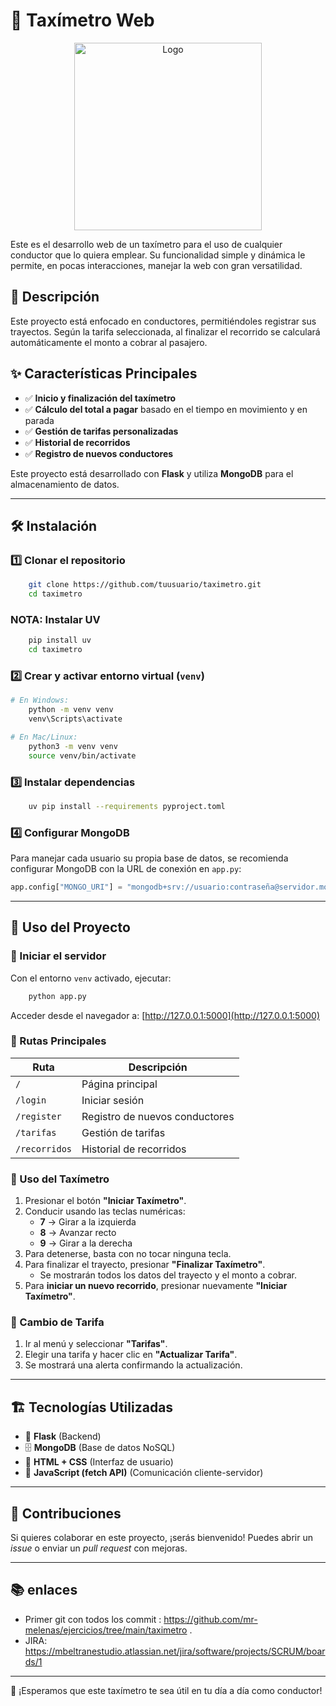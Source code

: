 # 🚖 Taxímetro Web

<p align="center">
  <img src="https://github.com/user-attachments/assets/eb3898ee-eca7-4c8d-8c28-becafa44ab00" alt="Logo" width="300">
</p>

Este es el desarrollo web de un taxímetro para el uso de cualquier conductor que lo quiera emplear. Su funcionalidad simple y dinámica le permite, en pocas interacciones, manejar la web con gran versatilidad.

## 📌 Descripción
Este proyecto está enfocado en conductores, permitiéndoles registrar sus trayectos. Según la tarifa seleccionada, al finalizar el recorrido se calculará automáticamente el monto a cobrar al pasajero.

## ✨ Características Principales
- ✅ **Inicio y finalización del taxímetro**
- ✅ **Cálculo del total a pagar** basado en el tiempo en movimiento y en parada
- ✅ **Gestión de tarifas personalizadas**
- ✅ **Historial de recorridos**
- ✅ **Registro de nuevos conductores**

Este proyecto está desarrollado con **Flask** y utiliza **MongoDB** para el almacenamiento de datos.

---

## 🛠 Instalación
### 1️⃣ Clonar el repositorio
```bash
    git clone https://github.com/tuusuario/taximetro.git
    cd taximetro
```
### NOTA: Instalar UV
```bash
    pip install uv 
    cd taximetro
```
### 2️⃣ Crear y activar entorno virtual (`venv`)
```bash
# En Windows:
    python -m venv venv
    venv\Scripts\activate

# En Mac/Linux:
    python3 -m venv venv
    source venv/bin/activate
```
### 3️⃣ Instalar dependencias
```bash
    uv pip install --requirements pyproject.toml
```

### 4️⃣ Configurar MongoDB
Para manejar cada usuario su propia base de datos, se recomienda configurar MongoDB con la URL de conexión en `app.py`:
```python
app.config["MONGO_URI"] = "mongodb+srv://usuario:contraseña@servidor.mongodb.net/TuBaseDeDatos"
```

---

## 🚀 Uso del Proyecto
### 🔹 Iniciar el servidor
Con el entorno `venv` activado, ejecutar:
```bash
    python app.py
```
Acceder desde el navegador a: [http://127.0.0.1:5000](http://127.0.0.1:5000)

### 🔹 Rutas Principales
| Ruta         | Descripción  |
|-------------|-------------|
| `/`         | Página principal |
| `/login`    | Iniciar sesión |
| `/register` | Registro de nuevos conductores |
| `/tarifas`  | Gestión de tarifas |
| `/recorridos` | Historial de recorridos |

### 🔹 Uso del Taxímetro
1. Presionar el botón **"Iniciar Taxímetro"**.
2. Conducir usando las teclas numéricas:
   - **7** → Girar a la izquierda
   - **8** → Avanzar recto
   - **9** → Girar a la derecha
3. Para detenerse, basta con no tocar ninguna tecla.
4. Para finalizar el trayecto, presionar **"Finalizar Taxímetro"**.
   - Se mostrarán todos los datos del trayecto y el monto a cobrar.
5. Para **iniciar un nuevo recorrido**, presionar nuevamente **"Iniciar Taxímetro"**.

### 🔹 Cambio de Tarifa
1. Ir al menú y seleccionar **"Tarifas"**.
2. Elegir una tarifa y hacer clic en **"Actualizar Tarifa"**.
3. Se mostrará una alerta confirmando la actualización.

---

## 🏗 Tecnologías Utilizadas

- 🐍 **Flask** (Backend)
- 🗄 **MongoDB** (Base de datos NoSQL)
- 🎨 **HTML + CSS** (Interfaz de usuario)
- 📡 **JavaScript (fetch API)** (Comunicación cliente-servidor)

---

## 👥 Contribuciones
Si quieres colaborar en este proyecto, ¡serás bienvenido! Puedes abrir un _issue_ o enviar un _pull request_ con mejoras.

--- 
## 📚 enlaces
- Primer git con todos los commit : https://github.com/mr-melenas/ejercicios/tree/main/taximetro .
- JIRA: https://mbeltranestudio.atlassian.net/jira/software/projects/SCRUM/boards/1
---


🚀 ¡Esperamos que este taxímetro te sea útil en tu día a día como conductor!
